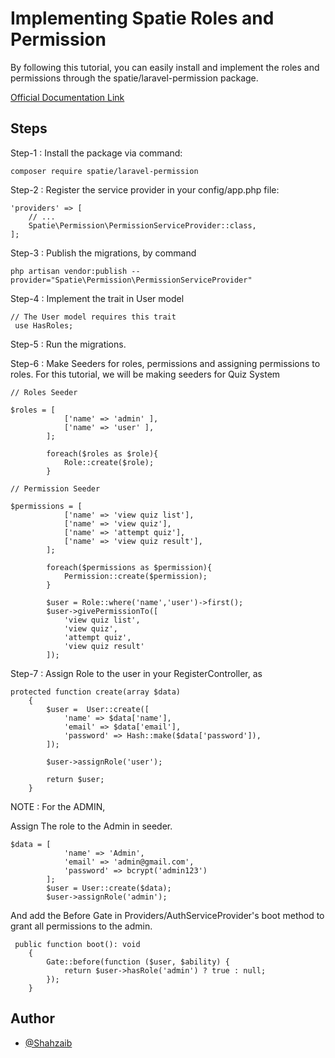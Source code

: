 
# Implementing Spatie Roles and Permission
By following this tutorial, you can easily install and implement the roles and permissions through the spatie/laravel-permission package.

[Official Documentation Link](https://spatie.be/docs/laravel-permission/v6/introduction)





## Steps

Step-1 : Install the package via command:

```
composer require spatie/laravel-permission
```

Step-2 : Register the service provider in your config/app.php file:

```
'providers' => [
    // ...
    Spatie\Permission\PermissionServiceProvider::class,
];
```

Step-3 : Publish the migrations, by command

```
php artisan vendor:publish --provider="Spatie\Permission\PermissionServiceProvider"
```

Step-4 : Implement the trait in User model

```
// The User model requires this trait
 use HasRoles;
```

Step-5 : Run the migrations.

Step-6 : Make Seeders for roles, permissions and assigning permissions to roles.
For this tutorial, we will be making seeders for Quiz System

```
// Roles Seeder

$roles = [
            ['name' => 'admin' ],
            ['name' => 'user' ],
        ];

        foreach($roles as $role){
            Role::create($role);
        }

// Permission Seeder

$permissions = [
            ['name' => 'view quiz list'],
            ['name' => 'view quiz'],
            ['name' => 'attempt quiz'],
            ['name' => 'view quiz result'],
        ];

        foreach($permissions as $permission){
            Permission::create($permission);
        }

        $user = Role::where('name','user')->first();
        $user->givePermissionTo([
            'view quiz list',
            'view quiz',
            'attempt quiz',
            'view quiz result'
        ]);
```

Step-7 : Assign Role to the user in your RegisterController, as

```
protected function create(array $data)
    {
        $user =  User::create([
            'name' => $data['name'],
            'email' => $data['email'],
            'password' => Hash::make($data['password']),
        ]);

        $user->assignRole('user');

        return $user;
    }
```
NOTE : For the ADMIN,

Assign The role to the Admin in seeder.
```
$data = [
            'name' => 'Admin',
            'email' => 'admin@gmail.com',
            'password' => bcrypt('admin123')
        ];
        $user = User::create($data);
        $user->assignRole('admin');
```

And add the Before Gate in Providers/AuthServiceProvider's boot method to grant all permissions to the admin.
```
 public function boot(): void
    {
        Gate::before(function ($user, $ability) {
            return $user->hasRole('admin') ? true : null;
        });
    }

```





## Author

- [@Shahzaib](https://github.com/Shahzaib-943)

